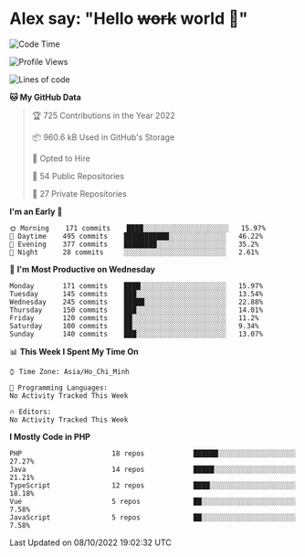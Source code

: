 # Alex say: "Hello ~~work~~ world 🐾"

<!--START_SECTION:waka-->
![Code Time](http://img.shields.io/badge/Code%20Time-838%20hrs%2047%20mins-blue)

![Profile Views](http://img.shields.io/badge/Profile%20Views-3-blue)

![Lines of code](https://img.shields.io/badge/From%20Hello%20World%20I%27ve%20Written-1%20Million%20lines%20of%20code-blue)

**🐱 My GitHub Data** 

> 🏆 725 Contributions in the Year 2022
 > 
> 📦 960.6 kB Used in GitHub's Storage 
 > 
> 💼 Opted to Hire
 > 
> 📜 54 Public Repositories 
 > 
> 🔑 27 Private Repositories  
 > 
**I'm an Early 🐤** 

```text
🌞 Morning    171 commits    ████░░░░░░░░░░░░░░░░░░░░░   15.97% 
🌆 Daytime    495 commits    ███████████░░░░░░░░░░░░░░   46.22% 
🌃 Evening    377 commits    ████████░░░░░░░░░░░░░░░░░   35.2% 
🌙 Night      28 commits     ░░░░░░░░░░░░░░░░░░░░░░░░░   2.61%

```
📅 **I'm Most Productive on Wednesday** 

```text
Monday       171 commits    ████░░░░░░░░░░░░░░░░░░░░░   15.97% 
Tuesday      145 commits    ███░░░░░░░░░░░░░░░░░░░░░░   13.54% 
Wednesday    245 commits    █████░░░░░░░░░░░░░░░░░░░░   22.88% 
Thursday     150 commits    ███░░░░░░░░░░░░░░░░░░░░░░   14.01% 
Friday       120 commits    ██░░░░░░░░░░░░░░░░░░░░░░░   11.2% 
Saturday     100 commits    ██░░░░░░░░░░░░░░░░░░░░░░░   9.34% 
Sunday       140 commits    ███░░░░░░░░░░░░░░░░░░░░░░   13.07%

```


📊 **This Week I Spent My Time On** 

```text
⌚︎ Time Zone: Asia/Ho_Chi_Minh

💬 Programming Languages: 
No Activity Tracked This Week

🔥 Editors: 
No Activity Tracked This Week

```

**I Mostly Code in PHP** 

```text
PHP                      18 repos            ██████░░░░░░░░░░░░░░░░░░░   27.27% 
Java                     14 repos            █████░░░░░░░░░░░░░░░░░░░░   21.21% 
TypeScript               12 repos            ████░░░░░░░░░░░░░░░░░░░░░   18.18% 
Vue                      5 repos             ██░░░░░░░░░░░░░░░░░░░░░░░   7.58% 
JavaScript               5 repos             ██░░░░░░░░░░░░░░░░░░░░░░░   7.58%

```



 Last Updated on 08/10/2022 19:02:32 UTC
<!--END_SECTION:waka-->

